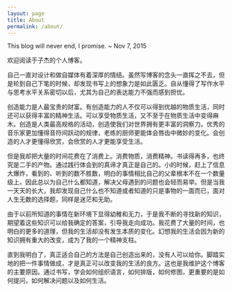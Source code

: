 ```yaml
---
layout: page
title: About
permalink: /about/
---
```


This blog will never end, I promise. <span class="muted">~ Nov 7, 2015</span>

欢迎阅读于子杰的个人博客。

自己一直对设计和做自媒体有着深厚的情结。虽然写博客的念头一直挥之不去，但是轮到自己下笔的时候，却发现书写上的想象力是如此匮乏。自从懂得了写作水平与思考水平关系密切以后，尤其为自己的表达能力不强而感到担忧。

创造能力是人最宝贵的财富。有创造能力的人不仅可以得到优越的物质生活，同时还可以获得丰富的精神生活。可以享受物质生活，又不至于在物质生活中变得麻木。创造是人类最高规格的活动，创造使我们对世界拥有更丰富的洞察力。优秀的音乐家更加懂得音符间跃动的规律，老练的厨师更能体会唇齿中微妙的变化。会创造的人才更懂得欣赏，会欣赏的人才更能享受生活。

但是我却把大量的时间花费在了消费上。消费物质，消费精神。书读得再多，也终究是二手的产物。通过践行体会到的真谛才真正是自己的。小的时候，赶上了信息大爆炸，看到的、听到的数不胜数，明白的事情相比自己的父辈根本不在一个数量级上，因此总以为自己什么都知道，解决父母遇到的问题也会轻而易举。但是当我一天天的长大，我却发现自己什么也不知道或者知道的只是事物的一面而已，面对人生无数的选择题，同样是迷茫和无助。

由于以前所知道的事情在新环境下显得幼稚和无力，于是我不断的寻找新的知识，期望着这些知识可以给我确定的答案，引导我走向成功。我花费了大量的时间，也明白的更多的道理，但我的生活却没有发生本质的变化。幻想我的生活会因为新的知识拥有重大的改变，成为了我的一个精神支柱。

直到我明白了，真正适合自己的方法是自己创造出来的，没有人可以给你。脚踏实地的把一件事情做成，才是真正可以改变我的生活的良方。这也是我维护这个博客的主要原因。通过书写，学会如何组织语言，如何排版，如何修图，更重要的是如何提问，如何解决问题以及如何生活。
